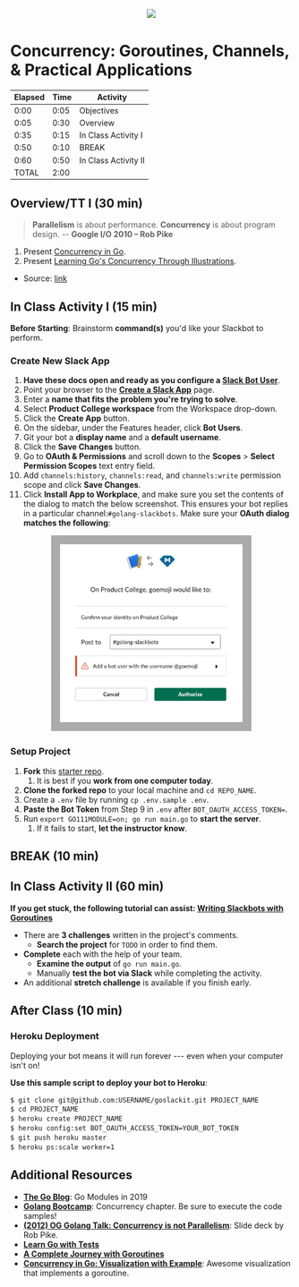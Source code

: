 <p align="center">
  <img src="https://cdn-images-1.medium.com/max/800/1*lPX8LWWRYZRZzF9E3rSw0g.jpeg" height="200">
</p>

# Concurrency: Goroutines, Channels, & Practical Applications

| **Elapsed** | **Time**  | **Activity**              |
| ----------- | --------- | ------------------------- |
| 0:00        | 0:05      | Objectives                |
| 0:05        | 0:30      | Overview                  |
| 0:35        | 0:15      | In Class Activity I       |
| 0:50        | 0:10      | BREAK                     |
| 0:60        | 0:50      | In Class Activity II      |
| TOTAL       | 2:00      |                           |

## Overview/TT I (30 min)

> **Parallelism** is about performance. **Concurrency** is about program design. -- **Google I/O 2010 – Rob Pike**

1. Present [Concurrency in Go](Additional/ConcurrencyGo.md).
2. Present [Learning Go's Concurrency Through Illustrations](Additional/GoConcurrencyVisualized.md).
  - Source: [link](https://medium.com/@trevor4e/learning-gos-concurrency-through-illustrations-8c4aff603b3)


## In Class Activity I (15 min)

**Before Starting**: Brainstorm **command(s)** you'd like your Slackbot to perform.

### Create New Slack App

1. **Have these docs open and ready as you configure a [Slack Bot User](https://api.slack.com/bot-users)**.
2. Point your browser to the **[Create a Slack App]((https://api.slack.com/apps?new_app=1))** page.
3. Enter a **name that fits the problem you're trying to solve**.
4. Select **Product College workspace** from the Workspace drop-down.
5. Click the **Create App** button.
6. On the sidebar, under the Features header, click **Bot Users**.
7. Git your bot a **display name** and a **default username**.
8. Click the **Save Changes** button.
9. Go to **OAuth & Permissions** and scroll down to the **Scopes** > **Select Permission Scopes** text entry field.
10. Add `channels:history`, `channels:read`, and `channels:write` permission scope and click **Save Changes**.
11. Click **Install App to Workplace**, and make sure you set the contents of the  dialog to match the below screenshot. This ensures your bot replies in a particular channel:`#golang-slackbots`. Make sure your **OAuth dialog matches the following**:

<p align="center">
  <img src="img/oauth-enable.png" height="350">
</p>

### Setup Project

1. **Fork** this [starter repo](https://github.com/droxey/goslackit).
   1. It is best if you **work from one computer today**.
2. **Clone the forked repo** to your local machine and `cd REPO_NAME`.
3. Create a `.env` file by running `cp .env.sample .env`.
4. **Paste the Bot Token** from Step 9 in `.env` after `BOT_OAUTH_ACCESS_TOKEN=`.
5. Run `export GO111MODULE=on; go run main.go` to **start the server**.
   1. If it fails to start, **let the instructor know**.

## BREAK (10 min)

## In Class Activity II (60 min)

**If you get stuck, the following tutorial can assist: [Writing Slackbots with Goroutines](https://x-team.com/blog/writing-slackbots-with-goroutines/)**

* There are **3 challenges** written in the project's comments.
  * **Search the project** for `TODO` in order to find them.
* **Complete** each with the help of your team.
  * **Examine the output** of `go run main.go`.
  * Manually **test the bot via Slack** while completing the activity.
* An additional **stretch challenge** is available if you finish early.

## After Class (10 min)

### Heroku Deployment

Deploying your bot means it will run forever --- even when your computer isn't on!

**Use this sample script to deploy your bot to Heroku**:

```bash
$ git clone git@github.com:USERNAME/goslackit.git PROJECT_NAME
$ cd PROJECT_NAME
$ heroku create PROJECT_NAME
$ heroku config:set BOT_OAUTH_ACCESS_TOKEN=YOUR_BOT_TOKEN
$ git push heroku master
$ heroku ps:scale worker=1
```

## Additional Resources

* **[The Go Blog](https://blog.golang.org/modules2019)**: Go Modules in 2019
* **[Golang Bootcamp](http://www.golangbootcamp.com/book/concurrency)**: Concurrency chapter. Be sure to execute the code samples!
* **[(2012) OG Golang Talk: Concurrency is not Parallelism](https://talks.golang.org/2012/waza.slide)**: Slide deck by Rob Pike.
* **[Learn Go with Tests](https://github.com/quii/learn-go-with-tests/blob/master/concurrency.md)**
* **[A Complete Journey with Goroutines](https://medium.com/@riteeksrivastava/a-complete-journey-with-goroutines-8472630c7f5c)**
* **[Concurrency in Go: Visualization with Example](https://medium.com/@dmrajkarthick.2012/concurrency-in-go-visualization-with-example-8deaf2cf3ee6)**: Awesome visualization that implements a goroutine. 
